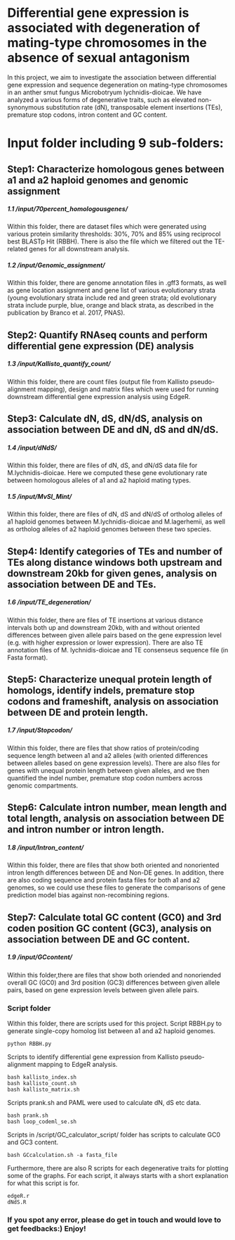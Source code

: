 # Differential gene expression is associated with degeneration of mating-type chromosomes in the absence of sexual antagonism

In this project, we aim to investigate the association between differential gene expression and sequence degeneration on mating-type chromosomes in an anther smut fungus Microbotryum lychnidis-dioicae. We have analyzed a various forms of degenerative traits, such as elevated non-synonymous substitution rate (dN), transposable element insertions (TEs), premature stop codons, intron content and GC content. 


# Input folder including 9 sub-folders: 

## Step1: Characterize homologous genes between a1 and a2 haploid genomes and genomic assignment
##### 1.1  /input/70percent_homologousgenes/
Within this folder, there are dataset files which were generated using various protein similarity thresholds: 30%, 70% and 85% using reciprocol best BLASTp Hit (RBBH). There is also the file which we filtered out the TE-related genes for all downstream analysis.

##### 1.2  /input/Genomic_assignment/
Within this folder, there are genome annotation files in .gff3 formats, as well as gene location assignment and gene list of various evolutionary strata (young evolutionary strata include red and green strata; old evolutionary strata include purple, blue, orange and black strata, as described in the publication by Branco et al. 2017, PNAS).

## Step2: Quantify RNAseq counts and perform differential gene expression (DE) analysis
##### 1.3  /input/Kallisto_quantify_count/
Within this folder, there are count files (output file from Kallisto pseudo-alignment mapping), design and matrix files which were used for running downstream differential gene expression analysis using EdgeR. 

## Step3: Calculate dN, dS, dN/dS, analysis on association between DE and dN, dS and dN/dS.
##### 1.4  /input/dNdS/
Within this folder, there are files of dN, dS, and dN/dS data file for M.lychnidis-dioicae. Here we computed these gene evolutionary rate between homologous alleles of a1 and a2 haploid mating types.

##### 1.5 /input/MvSl_Mint/
Within this folder, there are files of dN, dS and dN/dS of ortholog alleles of a1 haploid genomes between M.lychnidis-dioicae and M.lagerhemii, as well as ortholog alleles of a2 haploid genomes between these two species. 

## Step4: Identify categories of TEs and number of TEs along distance windows both upstream and downstream 20kb for given genes, analysis on association between DE and TEs.
##### 1.6  /input/TE_degeneration/
Within this folder, there are files of TE insertions at various distance intervals both up and downstream 20kb, with and without oriented differences between given allele pairs based on the gene expression level (e.g. with higher expression or lower expression). There are also TE annotation files of M. lychnidis-dioicae and TE consenseus sequence file (in Fasta format).

## Step5: Characterize unequal protein length of homologs, identify indels, premature stop codons and frameshift, analysis on association between DE and protein length.
##### 1.7  /input/Stopcodon/
Within this folder, there are files that show ratios of protein/coding sequence length between a1 and a2 alleles (with oriented differences between alleles based on gene expression levels). There are also files for genes with unequal protein length between given alleles, and we then quantified the indel number, premature stop codon numbers across genomic compartments.

## Step6: Calculate intron number, mean length and total length, analysis on association between DE and intron number or intron length.
##### 1.8  /input/Intron_content/
Within this folder, there are files that show both oriented and nonoriented intron length differences between DE and Non-DE genes. In addition, there are also coding sequence and protein fasta files for both a1 and a2 genomes, so we could use these files to generate the comparisons of gene prediction model bias against non-recombining regions.

## Step7: Calculate total GC content (GC0) and 3rd coden position GC content (GC3), analysis on association between DE and GC content.
##### 1.9  /input/GCcontent/
Within this folder,there are files that show both oriended and nonoriended overall GC (GC0) and 3rd position (GC3) differences between given allele pairs, based on gene expression levels between given allele pairs.


### Script folder
Within this folder, there are scripts used for this project. 
Script RBBH.py to generate single-copy homolog list between a1 and a2 haploid genomes.

    python RBBH.py
Scripts to identify differential gene expression from Kallisto pseudo-alignment mapping to EdgeR analysis.

    bash kallisto_index.sh
    bash kallisto_count.sh
    bash kallisto_matrix.sh
Scripts prank.sh and PAML were used to calculate dN, dS etc data.

    bash prank.sh
    bash loop_codeml_se.sh
Scripts in /script/GC_calculator_script/ folder has scripts to calculate GC0 and GC3 content. 

    bash GCcalculation.sh -a fasta_file
Furthermore, there are also R scripts for each degenerative traits for plotting some of the graphs. For each script, it always starts with a short explanation for what this script is for.

    edgeR.r
    dNdS.R
    
### If you spot any error, please do get in touch and would love to get feedbacks:) Enjoy!
